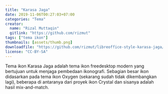 ```yaml
---
title: "Karasa Jaga"
date: 2019-11-06T00:27:03+07:00
categories: "Tema"
creator: 
  name: "Rizal Muttaqin"
  gitlink: "https://github.com/rizmut"
tags: ["tema ikon"]
thumbnails: [assets/thumb.png]
downloadfile: "https://github.com/rizmut/libreoffice-style-karasa-jaga/raw/master/build/Karasa_Jaga-IconSet/iconsets/images_karasa_jaga.zip"
license: "CC-BY-SA"
---
```

Tema ikon Karasa Jaga adalah tema ikon freedesktop modern yang bertujuan untuk menjaga pembedaan ikonografi. Sebagian besar ikon didasarkan pada tema ikon Oxygen (sekarang sudah tidak dikembangkan lagi), beberapa di antaranya dari proyek ikon Crystal dan sisanya adalah hasil mix-and-match.
<!--silakan edit bagian nama, gitlink, thumbnail, link dowload, lisensi jika diperlukan, serta deskripsi-->
